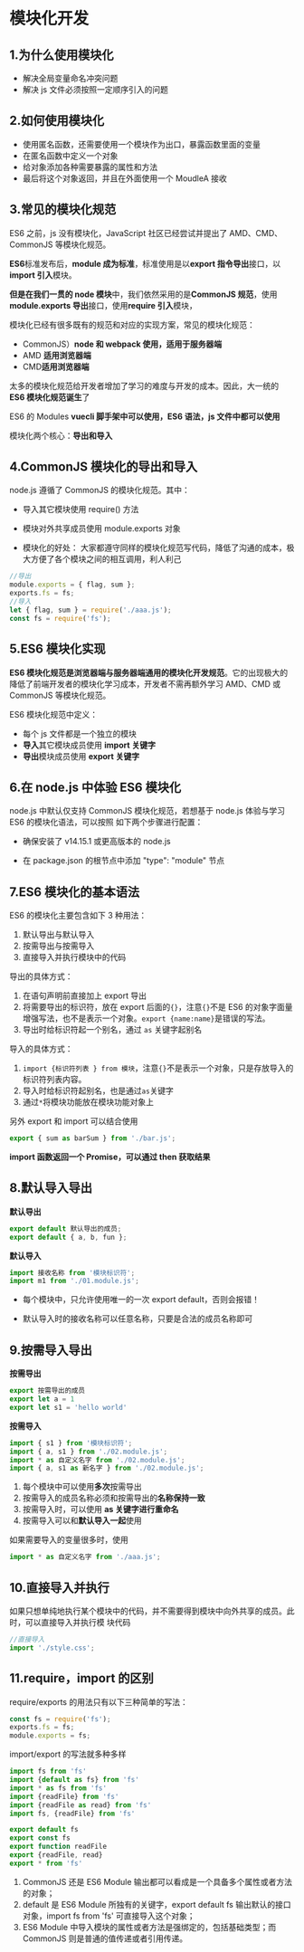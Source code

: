 # 模块化开发

## 1.为什么使用模块化

- 解决全局变量命名冲突问题
- 解决 js 文件必须按照一定顺序引入的问题

## 2.如何使用模块化

- 使用匿名函数，还需要使用一个模块作为出口，暴露函数里面的变量
- 在匿名函数中定义一个对象
- 给对象添加各种需要暴露的属性和方法
- 最后将这个对象返回，并且在外面使用一个 MoudleA 接收

## 3.常见的模块化规范

ES6 之前，js 没有模块化，JavaScript 社区已经尝试并提出了 AMD、CMD、CommonJS 等模块化规范。

**ES6**标准发布后，**module 成为标准**，标准使用是以**export 指令导出**接口，以**import 引入**模块。

**但是在我们一贯的 node 模块**中，我们依然采用的是**CommonJS 规范**，使用**module.exports 导出**接口，使用**require 引入**模块，

模块化已经有很多既有的规范和对应的实现方案，常见的模块化规范：

- CommonJS）**node 和 webpack 使用，适用于服务器端**
- AMD **适用浏览器端**
- CMD**适用浏览器端**

太多的模块化规范给开发者增加了学习的难度与开发的成本。因此，大一统的 **ES6 模块化规范诞生**了

ES6 的 Modules **vuecli 脚手架中可以使用，ES6 语法，js 文件中都可以使用**

模块化两个核心：**导出和导入**

## 4.CommonJS 模块化的导出和导入

node.js 遵循了 CommonJS 的模块化规范。其中：

- 导入其它模块使用 require() 方法

- 模块对外共享成员使用 module.exports 对象
- 模块化的好处： 大家都遵守同样的模块化规范写代码，降低了沟通的成本，极大方便了各个模块之间的相互调用，利人利己

```js
//导出
module.exports = { flag, sum };
exports.fs = fs;
//导入
let { flag, sum } = require('./aaa.js');
const fs = require('fs');
```

## 5.ES6 模块化实现

**ES6 模块化规范是浏览器端与服务器端通用的模块化开发规范**。它的出现极大的降低了前端开发者的模块化学习成本，开发者不需再额外学习 AMD、CMD 或 CommonJS 等模块化规范。

ES6 模块化规范中定义：

- 每个 js 文件都是一个独立的模块
- **导入**其它模块成员使用 **import 关键字**
- **导出**模块成员使用 **export 关键字**

## 6.在 node.js 中体验 ES6 模块化

node.js 中默认仅支持 CommonJS 模块化规范，若想基于 node.js 体验与学习 ES6 的模块化语法，可以按照 如下两个步骤进行配置：

- 确保安装了 v14.15.1 或更高版本的 node.js

- 在 package.json 的根节点中添加 "type": "module" 节点

## 7.ES6 模块化的基本语法

ES6 的模块化主要包含如下 3 种用法：

1. 默认导出与默认导入
2. 按需导出与按需导入
3. 直接导入并执行模块中的代码

导出的具体方式：

1. 在语句声明前直接加上 export 导出
2. 将需要导出的标识符，放在 export 后面的`{}`，注意`{}`不是 ES6 的对象字面量增强写法，也不是表示一个对象。`export {name:name}`是错误的写法。
3. 导出时给标识符起一个别名，通过 `as` 关键字起别名

导入的具体方式：

1. `import {标识符列表 } from 模块`，注意`{}`不是表示一个对象，只是存放导入的标识符列表内容。
2. 导入时给标识符起别名，也是通过`as`关键字
3. 通过`*`将模块功能放在模块功能对象上

另外 export 和 import 可以结合使用

```js
export { sum as barSum } from './bar.js';
```

**import 函数返回一个 Promise，可以通过 then 获取结果**

## 8.默认导入导出

**默认导出**

```js
export default 默认导出的成员;
export default { a, b, fun };
```

**默认导入**

```js
import 接收名称 from '模块标识符';
import m1 from './01.module.js';
```

- 每个模块中，只允许使用唯一的一次 export default，否则会报错！

- 默认导入时的接收名称可以任意名称，只要是合法的成员名称即可

## 9.按需导入导出

**按需导出**

```js
export 按需导出的成员
export let a = 1
export let s1 = 'hello world'
```

**按需导入**

```js
import { s1 } from '模块标识符';
import { a, s1 } from './02.module.js';
import * as 自定义名字 from './02.module.js';
import { a, s1 as 新名字 } from './02.module.js';
```

1. 每个模块中可以使用**多次**按需导出
2. 按需导入的成员名称必须和按需导出的**名称保持一致**
3. 按需导入时，可以使用 **as 关键字进行重命名**
4. 按需导入可以和**默认导入一起**使用

如果需要导入的变量很多时，使用

```js
import * as 自定义名字 from './aaa.js';
```

## 10.直接导入并执行

如果只想单纯地执行某个模块中的代码，并不需要得到模块中向外共享的成员。此时，可以直接导入并执行模 块代码

```js
//直接导入
import './style.css';
```

## 11.require，import 的区别

require/exports 的用法只有以下三种简单的写法：

```js
const fs = require('fs');
exports.fs = fs;
module.exports = fs;
```

import/export 的写法就多种多样

```js
import fs from 'fs'
import {default as fs} from 'fs'
import * as fs from 'fs'
import {readFile} from 'fs'
import {readFile as read} from 'fs'
import fs, {readFile} from 'fs'

export default fs
export const fs
export function readFile
export {readFile, read}
export * from 'fs'
```

1. CommonJS 还是 ES6 Module 输出都可以看成是一个具备多个属性或者方法的对象；
2. default 是 ES6 Module 所独有的关键字，export default fs 输出默认的接口对象，import fs from 'fs' 可直接导入这个对象；
3. ES6 Module 中导入模块的属性或者方法是强绑定的，包括基础类型；而 CommonJS 则是普通的值传递或者引用传递。
